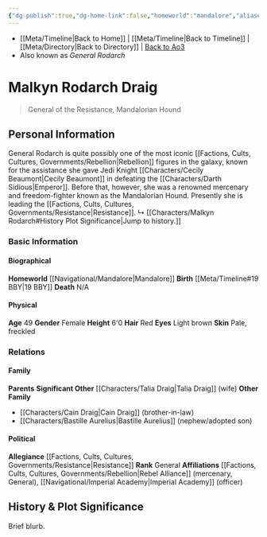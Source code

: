 ```yaml
---
{"dg-publish":true,"dg-home-link":false,"homeworld":"mandalore","aliases":["General Rodarch"],"tags":["resistance","general","mercenary","unfinished","character"],"permalink":"/characters/malkyn-rodarch/","dgHomeLink":false,"dgPassFrontmatter":true}
---
```


- [[Meta/Timeline\|Back to Home]] | [[Meta/Timeline\|Back to Timeline]] | [[Meta/Directory\|Back to Directory]] | [Back to Ao3](https://archiveofourown.org/works/19334440/chapters/45992584)
- Also known as *General Rodarch*

# Malkyn Rodarch Draig
>General of the Resistance, Mandalorian Hound

## Personal Information
General Rodarch is quite possibly one of the most iconic [[Factions, Cults, Cultures, Governments/Rebellion\|Rebellion]] figures in the galaxy, known for the assistance she gave Jedi Knight [[Characters/Cecily Beaumont\|Cecily Beaumont]] in defeating the [[Characters/Darth Sidious\|Emperor]]. Before that, however, she was a renowned mercenary and freedom-fighter known as the Mandalorian Hound. Presently she is leading the [[Factions, Cults, Cultures, Governments/Resistance\|Resistance]]. 
↳ [[Characters/Malkyn Rodarch#History Plot Significance\|Jump to history.]]

### Basic Information

#### Biographical
**Homeworld** [[Navigational/Mandalore\|Mandalore]]
**Birth** [[Meta/Timeline#19 BBY\|19 BBY]]
**Death** N/A

#### Physical
**Age** 49
**Gender** Female
**Height** 6'0
**Hair** Red
**Eyes** Light brown
**Skin** Pale, freckled

### Relations

#### Family
**Parents** 
**Significant Other** [[Characters/Talia Draig\|Talia Draig]] (wife)
**Other Family**
- [[Characters/Cain Draig\|Cain Draig]] (brother-in-law)
- [[Characters/Bastille Aurelius\|Bastille Aurelius]] (nephew/adopted son)

#### Political
**Allegiance** [[Factions, Cults, Cultures, Governments/Resistance\|Resistance]]
**Rank** General
**Affiliations** [[Factions, Cults, Cultures, Governments/Rebellion\|Rebel Alliance]] (mercenary, General), [[Navigational/Imperial Academy\|Imperial Academy]] (officer)

## History & Plot Significance
Brief blurb.